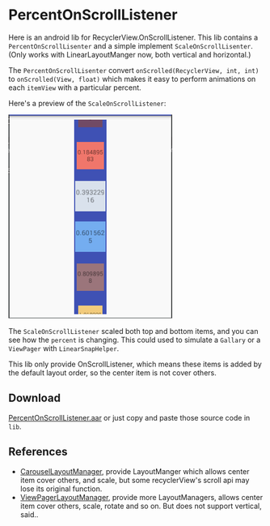 # PercentOnScrollListener

Here is an android lib for RecyclerView.OnScrollListener.
This lib contains a `PercentOnScrollLisenter` and a simple implement `ScaleOnScrollLisenter`.
(Only works with LinearLayoutManger now, both vertical and horizontal.)

The `PercentOnScrollLisenter` convert `onScrolled(RecyclerView, int, int)` to `onScrolled(View, float)`
which makes it easy to perform animations on each `itemView` with a particular percent.
 
Here's a preview of the `ScaleOnScrollListener`:
  
 ![](./img/preview.gif)
 
The `ScaleOnScrollListener` scaled both top and bottom items, and you can see how the `percent` is changing.
This could used to simulate a `Gallary` or a `ViewPager` with `LinearSnapHelper`.

This lib only provide OnScrollListener, which means these items is added by the default layout order,
  so the center item is not cover others. 
  
## Download
[PercentOnScrollListener.aar](./release/PercentOnScrollListener.aar)
or just copy and paste those source code in `lib`.

## References
+ [CarouselLayoutManager](https://github.com/Azoft/CarouselLayoutManager), provide LayoutManger which 
 allows center item cover others, and scale, but some recyclerView's scroll api may lose its original function.
+ [ViewPagerLayoutManager](https://github.com/leochuan/ViewPagerLayoutManager), provide more LayoutManagers,
 allows center item cover others, scale, rotate and so on. But does not support vertical, said..
 
 
